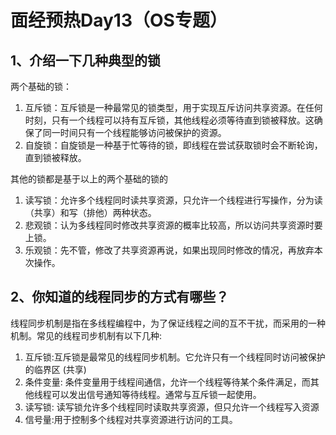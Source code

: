 # 面经预热Day13（OS专题）

## 1、介绍一下几种典型的锁

两个基础的锁：

1. 互斥锁：互斥锁是一种最常见的锁类型，用于实现互斥访问共享资源。在任何时刻，只有一个线程可以持有互斥锁，其他线程必须等待直到锁被释放。这确保了同一时间只有一个线程能够访问被保护的资源。
2. 自旋锁：自旋锁是一种基于忙等待的锁，即线程在尝试获取锁时会不断轮询，直到锁被释放。

其他的锁都是基于以上的两个基础的锁的

1. 读写锁：允许多个线程同时读共享资源，只允许一个线程进行写操作，分为读（共享）和写（排他）两种状态。
2. 悲观锁：认为多线程同时修改共享资源的概率比较高，所以访问共享资源时要上锁。
3. 乐观锁：先不管，修改了共享资源再说，如果出现同时修改的情况，再放弃本次操作。

## 2、你知道的线程同步的方式有哪些？

线程同步机制是指在多线程编程中，为了保证线程之间的互不干扰，而采用的一种机制。常见的线程司步机制有以下几种:
1. 互斥锁:互斥锁是最常见的线程同步机制。它允许只有一个线程同时访问被保护的临界区 (共享)
2. 条件变量: 条件变量用于线程间通信，允许一个线程等待某个条件满足，而其他线程可以发出信号通知等待线程。通常与互斥锁一起使用。
3. 读写锁: 读写锁允许多个线程同时读取共享资源，但只允许一个线程写入资源
4. 信号量:用于控制多个线程对共享资源进行访问的工具。